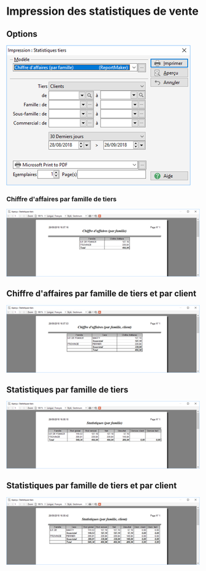 # Impression des statistiques de vente
## Options


![](../../assets/images/6/3/Filtres.png)


### Chiffre d'affaires par famille de tiers


![](../../assets/images/6/3/CA_par_famille.png)


## Chiffre d'affaires par famille de tiers et par client


![](../../assets/images/6/3/CA_par_famille_et_client.png)


## Statistiques par famille de tiers


![](../../assets/images/6/3/Statistique_par_famille.png)


## Statistiques par famille de tiers et par client


![](../../assets/images/6/3/Statistique_par_famille_et_client.png)


